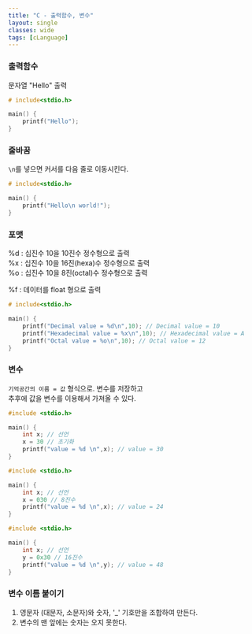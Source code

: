```yaml
---
title: "C - 출력함수, 변수"
layout: single
classes: wide
tags: [cLanguage]
---
```


### 출력함수
문자열 "Hello" 출력  
```cpp
# include<stdio.h>

main() {
    printf("Hello");
}

```
  
### 줄바꿈
`\n`를 넣으면 커서를 다음 줄로 이동시킨다.  

```cpp
# include<stdio.h>

main() {
    printf("Hello\n world!");
}

```

### 포맷  
%d	: 십진수 10을 10진수 정수형으로 출력  
%x	: 십진수 10을 16진(hexa)수 정수형으로 출력  
%o	: 십진수 10을 8진(octal)수 정수형으로 출력  

%f  : 데이터를 float 형으로 출력  


```cpp
# include<stdio.h>

main() {    
    printf("Decimal value = %d\n",10); // Decimal value = 10
    printf("Hexadecimal value = %x\n",10); // Hexadecimal value = A
    printf("Octal value = %o\n",10); // Octal value = 12
}

```

### 변수  
`기억공간의 이름 = 값` 형식으로. 변수를 저장하고  
추후에 값을 변수를 이용해서 가져올 수 있다.  

```cpp
#include <stdio.h>

main() {
    int x; // 선언
    x = 30 // 초기화
    printf("value = %d \n",x); // value = 30 
}

```
  
```cpp
#include <stdio.h>

main() {
    int x; // 선언
    x = 030 // 8진수
    printf("value = %d \n",x); // value = 24 
}
```
  
```cpp
#include <stdio.h>

main() {
    int x; // 선언
    y = 0x30 // 16진수
    printf("value = %d \n",y); // value = 48 
}
```

### 변수 이름 붙이기
1. 영문자 (대문자, 소문자)와 숫자, '_' 기호만을 조합하여 만든다.  
2. 변수의 맨 앞에는 숫자는 오지 못한다.  

